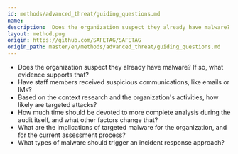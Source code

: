 ```yaml
---
id: methods/advanced_threat/guiding_questions.md
name: 
description:  Does the organization suspect they already have malware? If so, what evidence supports that? Have staff members received suspicious communications, like emails or IMs? Based on the context research and the organization's activities,...
layout: method.pug
origin: https://github.com/SAFETAG/SAFETAG
origin_path: master/en/methods/advanced_threat/guiding_questions.md
---
```


* Does the organization suspect they already have malware? If so, what evidence supports that?
* Have staff members received suspicious communications, like emails or IMs?
* Based on the context research and the organization's activities, how likely are targeted attacks?
* How much time should be devoted to more complete analysis during the audit itself, and what other factors change that?
* What are the implications of targeted malware for the organization, and for the current assessment process?
* What types of malware should trigger an incident response approach?



